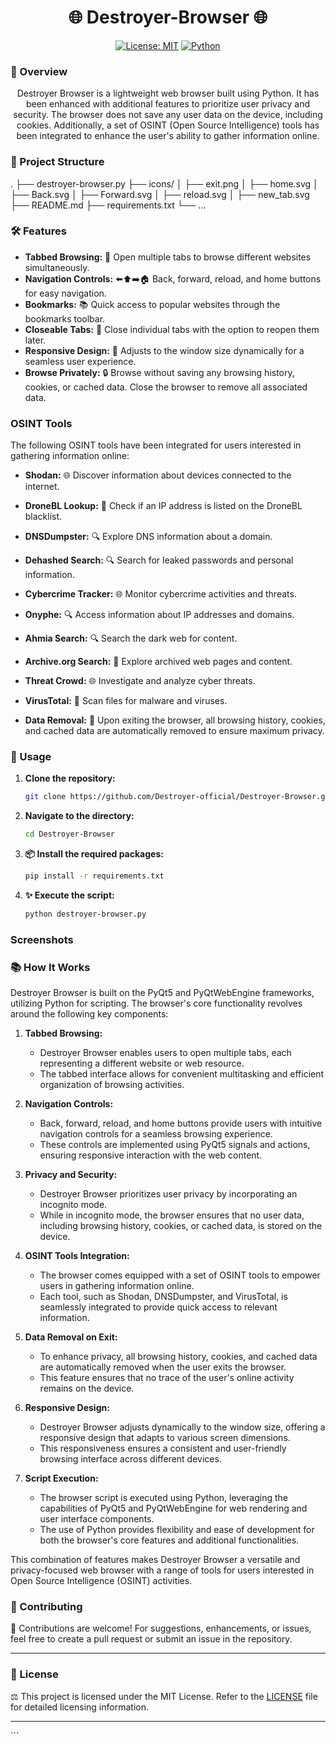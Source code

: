 <div align="center">

# 🌐 Destroyer-Browser 🌐

[![License: MIT](https://img.shields.io/badge/License-MIT-yellow.svg)](https://opensource.org/licenses/MIT)
[![Python](https://img.shields.io/badge/Python-3.6%2B-blue.svg)](https://www.python.org/downloads/)

</div>

### 🌟 Overview
<div align="center">
Destroyer Browser is a lightweight web browser built using Python. It has been enhanced with additional features to prioritize user privacy and security. The browser does not save any user data on the device, including cookies. Additionally, a set of OSINT (Open Source Intelligence) tools has been integrated to enhance the user's ability to gather information online.
</div>

### 📂 Project Structure
 .
├── destroyer-browser.py
├── icons/
│   ├── exit.png
│   ├── home.svg
│   ├── Back.svg
│   ├── Forward.svg
│   ├── reload.svg
│   ├── new_tab.svg
├── README.md
├── requirements.txt
└── ...


### 🛠️ Features 

- **Tabbed Browsing:** 🔄 Open multiple tabs to browse different websites simultaneously.
- **Navigation Controls:** ⬅️⬆️➡️🏠 Back, forward, reload, and home buttons for easy navigation.
- **Bookmarks:** 📚 Quick access to popular websites through the bookmarks toolbar.
- **Closeable Tabs:** 🔄 Close individual tabs with the option to reopen them later.
- **Responsive Design:** 📱 Adjusts to the window size dynamically for a seamless user experience.
- **Browse Privately:** 🔒 Browse without saving any browsing history, cookies, or cached data. Close the browser to remove all associated data.

### OSINT Tools

The following OSINT tools have been integrated for users interested in gathering information online:

- **Shodan:** 🌐 Discover information about devices connected to the internet.
- **DroneBL Lookup:** 🛑 Check if an IP address is listed on the DroneBL blacklist.
- **DNSDumpster:** 🔍 Explore DNS information about a domain.
- **Dehashed Search:** 🔍 Search for leaked passwords and personal information.
- **Cybercrime Tracker:** 🌐 Monitor cybercrime activities and threats.
- **Onyphe:** 🔍 Access information about IP addresses and domains.
- **Ahmia Search:** 🔍 Search the dark web for content.
- **Archive.org Search:** 📜 Explore archived web pages and content.
- **Threat Crowd:** 🌐 Investigate and analyze cyber threats.
- **VirusTotal:** 🦠 Scan files for malware and viruses.

- **Data Removal:** 🧹 Upon exiting the browser, all browsing history, cookies, and cached data are automatically removed to ensure maximum privacy.

### 🚀 Usage

1. **Clone the repository:**
    ```bash
    git clone https://github.com/Destroyer-official/Destroyer-Browser.git
    ```

2. **Navigate to the directory:**
    ```bash
    cd Destroyer-Browser
    ```

3. **📦 Install the required packages:**
    ```bash
    pip install -r requirements.txt
    ```

4. **✨ Execute the script:**
    ```bash
    python destroyer-browser.py
    ```

### Screenshots 

### 📚 How It Works

Destroyer Browser is built on the PyQt5 and PyQtWebEngine frameworks, utilizing Python for scripting. The browser's core functionality revolves around the following key components:

1. **Tabbed Browsing:**
   - Destroyer Browser enables users to open multiple tabs, each representing a different website or web resource.
   - The tabbed interface allows for convenient multitasking and efficient organization of browsing activities.

2. **Navigation Controls:**
   - Back, forward, reload, and home buttons provide users with intuitive navigation controls for a seamless browsing experience.
   - These controls are implemented using PyQt5 signals and actions, ensuring responsive interaction with the web content.

3. **Privacy and Security:**
   - Destroyer Browser prioritizes user privacy by incorporating an incognito mode.
   - While in incognito mode, the browser ensures that no user data, including browsing history, cookies, or cached data, is stored on the device.

4. **OSINT Tools Integration:**
   - The browser comes equipped with a set of OSINT tools to empower users in gathering information online.
   - Each tool, such as Shodan, DNSDumpster, and VirusTotal, is seamlessly integrated to provide quick access to relevant information.

5. **Data Removal on Exit:**
   - To enhance privacy, all browsing history, cookies, and cached data are automatically removed when the user exits the browser.
   - This feature ensures that no trace of the user's online activity remains on the device.

6. **Responsive Design:**
   - Destroyer Browser adjusts dynamically to the window size, offering a responsive design that adapts to various screen dimensions.
   - This responsiveness ensures a consistent and user-friendly browsing interface across different devices.

7. **Script Execution:**
   - The browser script is executed using Python, leveraging the capabilities of PyQt5 and PyQtWebEngine for web rendering and user interface components.
   - The use of Python provides flexibility and ease of development for both the browser's core features and additional functionalities.

This combination of features makes Destroyer Browser a versatile and privacy-focused web browser with a range of tools for users interested in Open Source Intelligence (OSINT) activities.


### 🤝 Contributing

🤝 Contributions are welcome! For suggestions, enhancements, or issues, feel free to create a pull request or submit an issue in the repository.

---

### 📜 License

⚖️ This project is licensed under the MIT License. Refer to the [LICENSE](LICENSE) file for detailed licensing information.
<div align="center">

---

</div>
```
